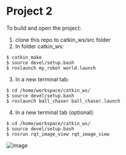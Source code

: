 # Project 2
To build and open the project: 

1. clone this repo to catkin_ws/src folder
2. In folder catkin_ws:
```
$ catkin_make
$ source devel/setup.bash
$ roslaunch my_robot world.launch
```
3. In a new terminal tab:
```
$ cd /home/workspace/catkin_ws/ 
$ source devel/setup.bash
$ roslaunch ball_chaser ball_chaser.launch
```
4. In a new terminal tab (optional):
```
$ cd /home/workspace/catkin_ws/
$ source devel/setup.bash
$ rosrun rqt_image_view rqt_image_view  
```

![image](https://user-images.githubusercontent.com/19479517/211400391-9ebcaa60-538c-4fda-98b6-1e6fc3eff750.png)


